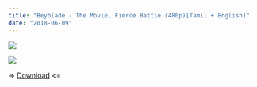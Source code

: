 ```yaml
---
title: "Beyblade - The Movie, Fierce Battle (480p)[Tamil + English]"
date: "2018-06-09"
---
```


[![](https://2.bp.blogspot.com/-EOmUWi-QbVw/WsW1a_-XVEI/AAAAAAAAAv8/NEjL29waOhAhS8z8Rs_vjCD5PN32U_U2QCLcBGAs/s320/{7cef396fa903dffab2382e8bc80965065ad0174c8eee63d5f3956c33ffbf8496}2524_35.JPG)](https://2.bp.blogspot.com/-EOmUWi-QbVw/WsW1a_-XVEI/AAAAAAAAAv8/NEjL29waOhAhS8z8Rs_vjCD5PN32U_U2QCLcBGAs/s1600/{7cef396fa903dffab2382e8bc80965065ad0174c8eee63d5f3956c33ffbf8496}2524_35.JPG)

[![](https://1.bp.blogspot.com/-hMC_-Cq1F-Y/WsYaTyecy0I/AAAAAAAAAw0/xZvkQawCCpQqoxXZkWMjHmIYZVPF4ioLACEwYBhgL/s320/tamilcartoontv.blogspot.in.gif)](https://1.bp.blogspot.com/-hMC_-Cq1F-Y/WsYaTyecy0I/AAAAAAAAAw0/xZvkQawCCpQqoxXZkWMjHmIYZVPF4ioLACEwYBhgL/s1600/tamilcartoontv.blogspot.in.gif)

\=> [Download](https://openload.co/f/qolq_wcAcRY/) <=
